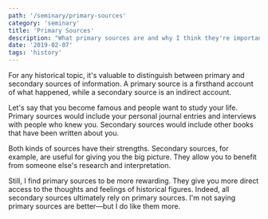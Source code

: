 ```yaml
---
path: '/seminary/primary-sources'
category: 'seminary'
title: 'Primary Sources'
description: "What primary sources are and why I think they're important."
date: '2019-02-07'
tags: 'history'
---
```


For any historical topic, it's valuable to distinguish between primary and secondary sources of information.
A primary source is a firsthand account of what happened, while a secondary source is an indirect account.

Let's say that you become famous and people want to study your life.
Primary sources would include your personal journal entries and interviews with people who knew you.
Secondary sources would include other books that have been written about you.

Both kinds of sources have their strengths.
Secondary sources, for example, are useful for giving you the big picture.
They allow you to benefit from someone else's research and interpretation.

Still, I find primary sources to be more rewarding.
They give you more direct access to the thoughts and feelings of historical figures.
Indeed, all secondary sources ultimately rely on primary sources.
I'm not saying primary sources are better—but I do like them more.

